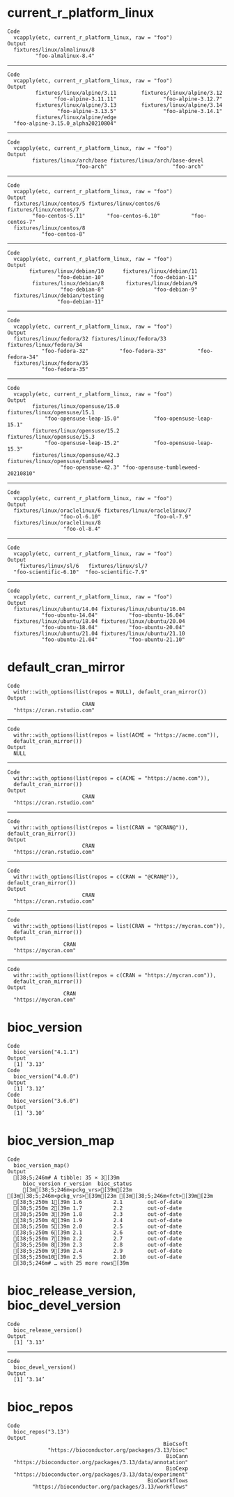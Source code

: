 # current_r_platform_linux

    Code
      vcapply(etc, current_r_platform_linux, raw = "foo")
    Output
      fixtures/linux/almalinux/8 
             "foo-almalinux-8.4" 

---

    Code
      vcapply(etc, current_r_platform_linux, raw = "foo")
    Output
             fixtures/linux/alpine/3.11        fixtures/linux/alpine/3.12 
                   "foo-alpine-3.11.11"               "foo-alpine-3.12.7" 
             fixtures/linux/alpine/3.13        fixtures/linux/alpine/3.14 
                    "foo-alpine-3.13.5"               "foo-alpine-3.14.1" 
             fixtures/linux/alpine/edge 
      "foo-alpine-3.15.0_alpha20210804" 

---

    Code
      vcapply(etc, current_r_platform_linux, raw = "foo")
    Output
            fixtures/linux/arch/base fixtures/linux/arch/base-devel 
                          "foo-arch"                     "foo-arch" 

---

    Code
      vcapply(etc, current_r_platform_linux, raw = "foo")
    Output
      fixtures/linux/centos/5 fixtures/linux/centos/6 fixtures/linux/centos/7 
            "foo-centos-5.11"       "foo-centos-6.10"          "foo-centos-7" 
      fixtures/linux/centos/8 
               "foo-centos-8" 

---

    Code
      vcapply(etc, current_r_platform_linux, raw = "foo")
    Output
           fixtures/linux/debian/10      fixtures/linux/debian/11 
                    "foo-debian-10"               "foo-debian-11" 
            fixtures/linux/debian/8       fixtures/linux/debian/9 
                     "foo-debian-8"                "foo-debian-9" 
      fixtures/linux/debian/testing 
                    "foo-debian-11" 

---

    Code
      vcapply(etc, current_r_platform_linux, raw = "foo")
    Output
      fixtures/linux/fedora/32 fixtures/linux/fedora/33 fixtures/linux/fedora/34 
               "foo-fedora-32"          "foo-fedora-33"          "foo-fedora-34" 
      fixtures/linux/fedora/35 
               "foo-fedora-35" 

---

    Code
      vcapply(etc, current_r_platform_linux, raw = "foo")
    Output
            fixtures/linux/opensuse/15.0       fixtures/linux/opensuse/15.1 
                "foo-opensuse-leap-15.0"           "foo-opensuse-leap-15.1" 
            fixtures/linux/opensuse/15.2       fixtures/linux/opensuse/15.3 
                "foo-opensuse-leap-15.2"           "foo-opensuse-leap-15.3" 
            fixtures/linux/opensuse/42.3 fixtures/linux/opensuse/tumbleweed 
                     "foo-opensuse-42.3" "foo-opensuse-tumbleweed-20210810" 

---

    Code
      vcapply(etc, current_r_platform_linux, raw = "foo")
    Output
      fixtures/linux/oraclelinux/6 fixtures/linux/oraclelinux/7 
                     "foo-ol-6.10"                 "foo-ol-7.9" 
      fixtures/linux/oraclelinux/8 
                      "foo-ol-8.4" 

---

    Code
      vcapply(etc, current_r_platform_linux, raw = "foo")
    Output
        fixtures/linux/sl/6   fixtures/linux/sl/7 
      "foo-scientific-6.10"  "foo-scientific-7.9" 

---

    Code
      vcapply(etc, current_r_platform_linux, raw = "foo")
    Output
      fixtures/linux/ubuntu/14.04 fixtures/linux/ubuntu/16.04 
               "foo-ubuntu-14.04"          "foo-ubuntu-16.04" 
      fixtures/linux/ubuntu/18.04 fixtures/linux/ubuntu/20.04 
               "foo-ubuntu-18.04"          "foo-ubuntu-20.04" 
      fixtures/linux/ubuntu/21.04 fixtures/linux/ubuntu/21.10 
               "foo-ubuntu-21.04"          "foo-ubuntu-21.10" 

# default_cran_mirror

    Code
      withr::with_options(list(repos = NULL), default_cran_mirror())
    Output
                            CRAN 
      "https://cran.rstudio.com" 

---

    Code
      withr::with_options(list(repos = list(ACME = "https://acme.com")),
      default_cran_mirror())
    Output
      NULL

---

    Code
      withr::with_options(list(repos = c(ACME = "https://acme.com")),
      default_cran_mirror())
    Output
                            CRAN 
      "https://cran.rstudio.com" 

---

    Code
      withr::with_options(list(repos = list(CRAN = "@CRAN@")), default_cran_mirror())
    Output
                            CRAN 
      "https://cran.rstudio.com" 

---

    Code
      withr::with_options(list(repos = c(CRAN = "@CRAN@")), default_cran_mirror())
    Output
                            CRAN 
      "https://cran.rstudio.com" 

---

    Code
      withr::with_options(list(repos = list(CRAN = "https://mycran.com")),
      default_cran_mirror())
    Output
                      CRAN 
      "https://mycran.com" 

---

    Code
      withr::with_options(list(repos = c(CRAN = "https://mycran.com")),
      default_cran_mirror())
    Output
                      CRAN 
      "https://mycran.com" 

# bioc_version

    Code
      bioc_version("4.1.1")
    Output
      [1] ‘3.13’
    Code
      bioc_version("4.0.0")
    Output
      [1] ‘3.12’
    Code
      bioc_version("3.6.0")
    Output
      [1] ‘3.10’

# bioc_version_map

    Code
      bioc_version_map()
    Output
      [38;5;246m# A tibble: 35 × 3[39m
         bioc_version r_version  bioc_status
         [3m[38;5;246m<pckg_vrs>[39m[23m   [3m[38;5;246m<pckg_vrs>[39m[23m [3m[38;5;246m<fct>[39m[23m      
      [38;5;250m 1[39m 1.6          2.1        out-of-date
      [38;5;250m 2[39m 1.7          2.2        out-of-date
      [38;5;250m 3[39m 1.8          2.3        out-of-date
      [38;5;250m 4[39m 1.9          2.4        out-of-date
      [38;5;250m 5[39m 2.0          2.5        out-of-date
      [38;5;250m 6[39m 2.1          2.6        out-of-date
      [38;5;250m 7[39m 2.2          2.7        out-of-date
      [38;5;250m 8[39m 2.3          2.8        out-of-date
      [38;5;250m 9[39m 2.4          2.9        out-of-date
      [38;5;250m10[39m 2.5          2.10       out-of-date
      [38;5;246m# … with 25 more rows[39m

# bioc_release_version, bioc_devel_version

    Code
      bioc_release_version()
    Output
      [1] ‘3.13’

---

    Code
      bioc_devel_version()
    Output
      [1] ‘3.14’

# bioc_repos

    Code
      bioc_repos("3.13")
    Output
                                                      BioCsoft 
                 "https://bioconductor.org/packages/3.13/bioc" 
                                                       BioCann 
      "https://bioconductor.org/packages/3.13/data/annotation" 
                                                       BioCexp 
      "https://bioconductor.org/packages/3.13/data/experiment" 
                                                 BioCworkflows 
            "https://bioconductor.org/packages/3.13/workflows" 

